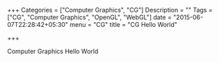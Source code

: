+++
Categories = ["Computer Graphics", "CG"]
Description = ""
Tags = ["CG", "Computer Graphics", "OpenGL", "WebGL"]
date = "2015-06-07T22:28:42+05:30"
menu = "CG"
title = "CG Hello World"

+++

Computer Graphics Hello World

<canvas id = "triangle_canvas" width = "500" height = "500"></canvas>

<script type="text/javascript" src = "/scripts/cg/gl-matrix-min.js"></script>

<script id="fshader" type="x-shader/x-fragment">
    precision mediump float;

    void main(void) {
        gl_FragColor = vec4(0.1, 0.2, 0.3, 0.4);
    }
</script>

<script id="vshader" type="x-shader/x-vertex">
    attribute vec3 aVertexPosition;

    uniform mat4 uMVMatrix;
    uniform mat4 uPMatrix;

    void main(void) {
        gl_Position = uPMatrix * uMVMatrix * vec4(aVertexPosition, 1.0);
    }
</script>
<script type="text/javascript">
	var gl;
	var shaderProgram;
    
    var mvMatrix = mat4.create();
    var pMatrix = mat4.create();
    
    var triangleVertexPositionBuffer;

	function webGLStart() {
		var canvas = document.getElementById("triangle_canvas");
		initGL(canvas);
		initShaders();
		initBuffers();

		gl.clearColor(0.5, 0.5, 0.5, 1);
		gl.enable(gl.DEPTH_TEST);

		drawScene();
	}

	function initShaders() {
        var fragmentShader = getShader(gl, "fshader");
        var vertexShader = getShader(gl, "vshader");

        shaderProgram = gl.createProgram();
        gl.attachShader(shaderProgram, vertexShader);
        gl.attachShader(shaderProgram, fragmentShader);
        gl.linkProgram(shaderProgram);

        if (!gl.getProgramParameter(shaderProgram, gl.LINK_STATUS)) {
            alert("Could not initialise shaders");
        }

        gl.useProgram(shaderProgram);

        shaderProgram.vertexPositionAttribute = gl.getAttribLocation(shaderProgram, "aVertexPosition");
        gl.enableVertexAttribArray(shaderProgram.vertexPositionAttribute);

        shaderProgram.pMatrixUniform = gl.getUniformLocation(shaderProgram, "uPMatrix");
        shaderProgram.mvMatrixUniform = gl.getUniformLocation(shaderProgram, "uMVMatrix");
    }

    function getShader(gl, id) {
        var shaderScript = document.getElementById(id);
        if (!shaderScript) {
            return null;
        }

        var str = "";
        var k = shaderScript.firstChild;
        while (k) {
            if (k.nodeType == 3) {
                str += k.textContent;
            }
            k = k.nextSibling;
        }

        var shader;
        if (shaderScript.type == "x-shader/x-fragment") {
            shader = gl.createShader(gl.FRAGMENT_SHADER);
        } else if (shaderScript.type == "x-shader/x-vertex") {
            shader = gl.createShader(gl.VERTEX_SHADER);
        } else {
            return null;
        }

        gl.shaderSource(shader, str);
        gl.compileShader(shader);

        if (!gl.getShaderParameter(shader, gl.COMPILE_STATUS)) {
            alert(gl.getShaderInfoLog(shader));
            return null;
        }

        return shader;
    }

	function initBuffers() {
        triangleVertexPositionBuffer = gl.createBuffer();
        gl.bindBuffer(gl.ARRAY_BUFFER, triangleVertexPositionBuffer);
        var vertices = [
             0.0,  1.0,  0.0,
            -1.0, -1.0,  0.0,
             1.0, -1.0,  0.0
        ];
        gl.bufferData(gl.ARRAY_BUFFER, new Float32Array(vertices), gl.STATIC_DRAW);
        triangleVertexPositionBuffer.itemSize = 3;
        triangleVertexPositionBuffer.numItems = 3;
	}
    
    function setMatrixUniforms() {
        gl.uniformMatrix4fv(shaderProgram.pMatrixUniform, false, pMatrix);
        gl.uniformMatrix4fv(shaderProgram.mvMatrixUniform, false, mvMatrix);
    }

    function drawScene() {
        gl.viewport(0, 0, gl.viewportWidth, gl.viewportHeight);
        gl.clear(gl.COLOR_BUFFER_BIT | gl.DEPTH_BUFFER_BIT);

        mat4.perspective(45, gl.viewportWidth / gl.viewportHeight, 0.1, 100.0, pMatrix);

        mat4.identity(mvMatrix);

        gl.bindBuffer(gl.ARRAY_BUFFER, triangleVertexPositionBuffer);
        gl.vertexAttribPointer(shaderProgram.vertexPositionAttribute, triangleVertexPositionBuffer.itemSize, gl.FLOAT, false, 0, 0);
        setMatrixUniforms();
        gl.drawArrays(gl.TRIANGLES, 0, triangleVertexPositionBuffer.numItems);   	
    }
	function initGL(canvas) {
		try {
			gl = canvas.getContext("experimental-webgl");
			gl.viewportHeight = canvas.height;
			gl.viewportWidth = canvas.width;
		} catch(e) {
			console.log("Exception!");
			console.log(e);
		}
		if (!gl) {
			console.log("GL Initialisation failed.");
		}
	}

	webGLStart();
</script>
